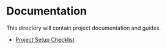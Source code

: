 # Documentation
This directory will contain project documentation and guides.

- [Project Setup Checklist](CHECKLIST.md)
